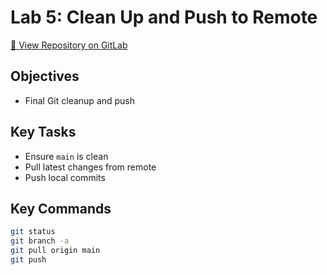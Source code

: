 # Lab 5: Clean Up and Push to Remote

[🔗 View Repository on GitLab](https://gitlab.com/demo-group2124432/demo-project)

## Objectives
- Final Git cleanup and push

## Key Tasks
- Ensure `main` is clean
- Pull latest changes from remote
- Push local commits

## Key Commands
```bash
git status
git branch -a
git pull origin main
git push
```
